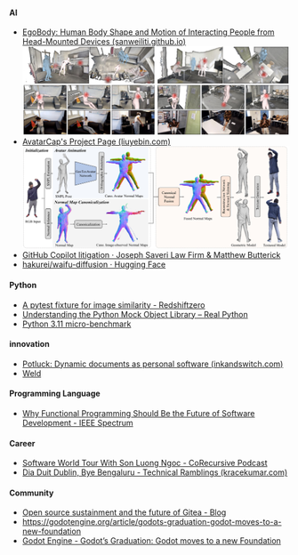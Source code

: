 
#### AI
+ [EgoBody: Human Body Shape and Motion of Interacting People from Head-Mounted Devices (sanweiliti.github.io)](https://sanweiliti.github.io/egobody/egobody.html)
![](./images/20221104233024.png)
+ [AvatarCap's Project Page (liuyebin.com)](http://www.liuyebin.com/avatarcap/avatarcap.html)
 ![](./images/20221104232638.png)
+ [GitHub Copilot litigation · Joseph Saveri Law Firm & Matthew Butterick](https://githubcopilotlitigation.com/)
+ [hakurei/waifu-diffusion · Hugging Face](https://huggingface.co/hakurei/waifu-diffusion)


#### Python
+ [A pytest fixture for image similarity - Redshiftzero](https://www.redshiftzero.com/pytest-image/)
+ [Understanding the Python Mock Object Library – Real Python](https://realpython.com/python-mock-library/)
+ [Python 3.11 micro-benchmark](https://kracekumar.com/post/micro-benchmark-python-311/)


#### innovation
+ [Potluck: Dynamic documents as personal software (inkandswitch.com)](https://www.inkandswitch.com/potluck/)
+ [Weld](https://www.weld.rs/)

#### Programming Language
+ [Why Functional Programming Should Be the Future of Software Development - IEEE Spectrum](https://spectrum.ieee.org/functional-programming)

#### Career
+ [Software World Tour With Son Luong Ngoc - CoRecursive Podcast](https://corecursive.com/software-world-tour-with-son-luong-ngoc/#bonus-content-from-son)
+ [Dia Duit Dublin, Bye Bengaluru - Technical Ramblings (kracekumar.com)](https://kracekumar.com/post/dia-duit-dublin-bye-bengaluru/)

#### Community
+ [Open source sustainment and the future of Gitea - Blog](https://blog.gitea.io/2022/10/open-source-sustainment-and-the-future-of-gitea/)
+ https://godotengine.org/article/godots-graduation-godot-moves-to-a-new-foundation
+ [Godot Engine - Godot’s Graduation: Godot moves to a new Foundation](https://godotengine.org/article/godots-graduation-godot-moves-to-a-new-foundation)


